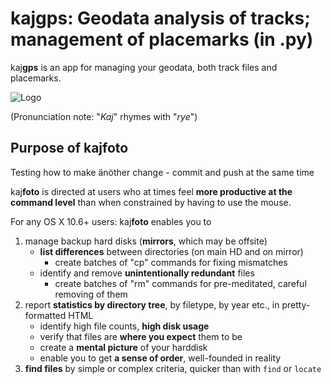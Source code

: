 # kaj**gps**: Geodata analysis of tracks; management of placemarks (in .py)

kaj**gps** is an app for managing your geodata, both track files and placemarks.

![Logo](https://lh3.googleusercontent.com/-N1ypd05pwcs/U9_Vny0UaqI/AAAAAAAAUas/v-eKASeEogk/s288/kajfoto-rect-logo-green.png)

(Pronunciation note: "*Kaj*" rhymes with "*rye*")

## Purpose of kaj**foto** ##

Testing how to make änöther change - commit and push at the same time

kaj**foto** is directed at users who at times feel **more productive at the command level** than when constrained by having to use the mouse.

For any OS X 10.6+ users: kaj**foto** enables you to

1. manage backup hard disks (**mirrors**, which may be offsite)
    * **list differences** between directories (on main HD and on mirror)
        * create batches of "cp" commands for fixing mismatches
    * identify and remove **unintentionally redundant** files
        * create batches of "rm" commands for pre-meditated, careful removing of them
2. report **statistics by directory tree**, by filetype, by year etc., in pretty-formatted HTML
    * identify high file counts, **high disk usage**
    * verify that files are **where you expect** them to be
    * create a **mental picture** of your harddisk
    * enable you to get **a sense of order**, well-founded in reality
3. **find files** by simple or complex criteria, quicker than with `find` or `locate`
